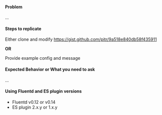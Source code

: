 #### Problem

...

#### Steps to replicate

Either clone and modify https://gist.github.com/pitr/9a518e840db58f435911

**OR**

Provide example config and message

#### Expected Behavior or What you need to ask

...

#### Using Fluentd and ES plugin versions

* Fluentd v0.12 or v0.14
* ES plugin 2.x.y or 1.x.y
